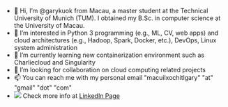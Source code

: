 - 👋 Hi, I’m @garykuok from Macau, a master student at the Technical University of Munich (TUM). I obtained my B.Sc. in computer science at the University of Macau.
- 👀 I’m interested in Python 3 programming (e.g., ML, CV, web apps) and cloud architectures (e.g., Hadoop, Spark, Docker, etc.), DevOps, Linux system administration
- 🌱 I’m currently learning new containerization environment such as Charliecloud and Singularity
- 💞️ I’m looking for collaboration on cloud computing related projects
- 📫 You can reach me with my personal email "macuilxochitlgary" "at" "gmail" "dot" "com"
- <img src="https://img.icons8.com/color/24/000000/linkedin.png"/> Check more info at [LinkedIn Page](https://www.linkedin.com/in/chon-kit-kuok-a6b3a6215/)

<!---
garykuok/garykuok is a ✨ special ✨ repository because its `README.md` (this file) appears on your GitHub profile.
You can click the Preview link to take a look at your changes.
--->
